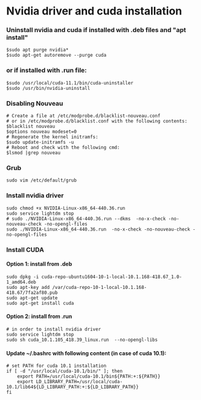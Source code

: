 # Nvidia driver and cuda installation

### Uninstall nvidia and cuda if installed with .deb files and "apt install"
```
$sudo apt purge nvidia*
$sudo apt-get autoremove --purge cuda
```
### or if installed with .run file:
```
$sudo /usr/local/cuda-11.1/bin/cuda-uninstaller
$sudo /usr/bin/nvidia-uninstall
```
### Disabling Nouveau
```
# Create a file at /etc/modprobe.d/blacklist-nouveau.conf 
# or in /etc/modprobe.d/blacklist.conf with the following contents:
$blacklist nouveau
$options nouveau modeset=0
# Regenerate the kernel initramfs:
$sudo update-initramfs -u
# Reboot and check with the following cmd:
$lsmod |grep nouveau
```

### Grub
```
sudo vim /etc/default/grub
```

### Install nvidia driver
```
sudo chmod +x NVIDIA-Linux-x86_64-440.36.run
sudo service lightdm stop
# sudo ./NVIDIA-Linux-x86_64-440.36.run --dkms  -no-x-check -no-nouveau-check -no-opengl-files
sudo ./NVIDIA-Linux-x86_64-440.36.run  -no-x-check -no-nouveau-check -no-opengl-files
```
### Install CUDA
#### Option 1: install from .deb
```
sudo dpkg -i cuda-repo-ubuntu1604-10-1-local-10.1.168-418.67_1.0-1_amd64.deb
sudo apt-key add /var/cuda-repo-10-1-local-10.1.168-418.67/7fa2af80.pub
sudo apt-get update
sudo apt-get install cuda
```
#### Option 2: install from .run
```
# in order to install nvidia driver
sudo service lightdm stop
sudo sh cuda_10.1.105_418.39_linux.run  --no-opengl-libs
```
#### Update ~/.bashrc with following content (in case of cuda 10.1):
```
# set PATH for cuda 10.1 installation
if [ -d "/usr/local/cuda-10.1/bin/" ]; then
    export PATH=/usr/local/cuda-10.1/bin${PATH:+:${PATH}}
    export LD_LIBRARY_PATH=/usr/local/cuda-10.1/lib64${LD_LIBRARY_PATH:+:${LD_LIBRARY_PATH}}
fi
```
